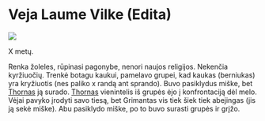 # Veja Laume Vilke (Edita)

![](img/Vėja.jpg)

X metų.

Renka žoleles, rūpinasi pagonybe, nenori naujos religijos. Nekenčia kyržiuočių.
Trenkė botagu kaukui, pamelavo grupei, kad kaukas (berniukas) yra kryžiuotis (nes paliko x randą ant sprando). Buvo pasiklydus miške, bet [Thornas](Thorn-Shagar) ją surado. [Thornas](Thorn-Shagar) vienintelis iš grupės ėjo į konfrontaciją dėl melo. Vėjai pavyko įrodyti savo tiesą, bet Grimantas vis tiek šiek tiek abejingas (jis ją sekė miške). Abu pasiklydo miške, po to buvo surasti grupės ir grįžo.

